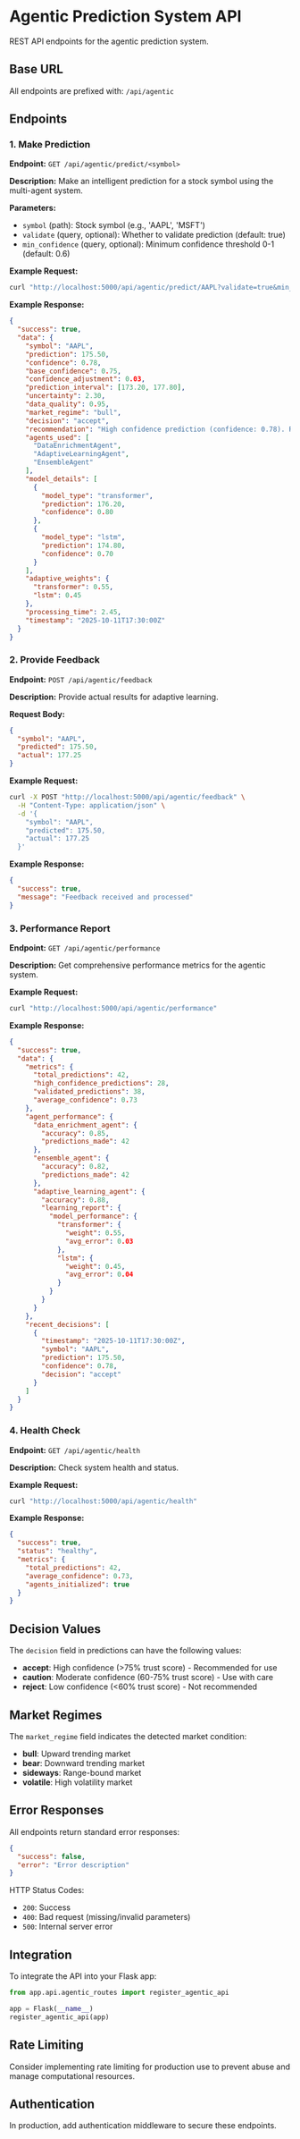 # Agentic Prediction System API

REST API endpoints for the agentic prediction system.

## Base URL

All endpoints are prefixed with: `/api/agentic`

## Endpoints

### 1. Make Prediction

**Endpoint:** `GET /api/agentic/predict/<symbol>`

**Description:** Make an intelligent prediction for a stock symbol using the multi-agent system.

**Parameters:**
- `symbol` (path): Stock symbol (e.g., 'AAPL', 'MSFT')
- `validate` (query, optional): Whether to validate prediction (default: true)
- `min_confidence` (query, optional): Minimum confidence threshold 0-1 (default: 0.6)

**Example Request:**
```bash
curl "http://localhost:5000/api/agentic/predict/AAPL?validate=true&min_confidence=0.6"
```

**Example Response:**
```json
{
  "success": true,
  "data": {
    "symbol": "AAPL",
    "prediction": 175.50,
    "confidence": 0.78,
    "base_confidence": 0.75,
    "confidence_adjustment": 0.03,
    "prediction_interval": [173.20, 177.80],
    "uncertainty": 2.30,
    "data_quality": 0.95,
    "market_regime": "bull",
    "decision": "accept",
    "recommendation": "High confidence prediction (confidence: 0.78). Recommended for use.",
    "agents_used": [
      "DataEnrichmentAgent",
      "AdaptiveLearningAgent",
      "EnsembleAgent"
    ],
    "model_details": [
      {
        "model_type": "transformer",
        "prediction": 176.20,
        "confidence": 0.80
      },
      {
        "model_type": "lstm",
        "prediction": 174.80,
        "confidence": 0.70
      }
    ],
    "adaptive_weights": {
      "transformer": 0.55,
      "lstm": 0.45
    },
    "processing_time": 2.45,
    "timestamp": "2025-10-11T17:30:00Z"
  }
}
```

### 2. Provide Feedback

**Endpoint:** `POST /api/agentic/feedback`

**Description:** Provide actual results for adaptive learning.

**Request Body:**
```json
{
  "symbol": "AAPL",
  "predicted": 175.50,
  "actual": 177.25
}
```

**Example Request:**
```bash
curl -X POST "http://localhost:5000/api/agentic/feedback" \
  -H "Content-Type: application/json" \
  -d '{
    "symbol": "AAPL",
    "predicted": 175.50,
    "actual": 177.25
  }'
```

**Example Response:**
```json
{
  "success": true,
  "message": "Feedback received and processed"
}
```

### 3. Performance Report

**Endpoint:** `GET /api/agentic/performance`

**Description:** Get comprehensive performance metrics for the agentic system.

**Example Request:**
```bash
curl "http://localhost:5000/api/agentic/performance"
```

**Example Response:**
```json
{
  "success": true,
  "data": {
    "metrics": {
      "total_predictions": 42,
      "high_confidence_predictions": 28,
      "validated_predictions": 38,
      "average_confidence": 0.73
    },
    "agent_performance": {
      "data_enrichment_agent": {
        "accuracy": 0.85,
        "predictions_made": 42
      },
      "ensemble_agent": {
        "accuracy": 0.82,
        "predictions_made": 42
      },
      "adaptive_learning_agent": {
        "accuracy": 0.88,
        "learning_report": {
          "model_performance": {
            "transformer": {
              "weight": 0.55,
              "avg_error": 0.03
            },
            "lstm": {
              "weight": 0.45,
              "avg_error": 0.04
            }
          }
        }
      }
    },
    "recent_decisions": [
      {
        "timestamp": "2025-10-11T17:30:00Z",
        "symbol": "AAPL",
        "prediction": 175.50,
        "confidence": 0.78,
        "decision": "accept"
      }
    ]
  }
}
```

### 4. Health Check

**Endpoint:** `GET /api/agentic/health`

**Description:** Check system health and status.

**Example Request:**
```bash
curl "http://localhost:5000/api/agentic/health"
```

**Example Response:**
```json
{
  "success": true,
  "status": "healthy",
  "metrics": {
    "total_predictions": 42,
    "average_confidence": 0.73,
    "agents_initialized": true
  }
}
```

## Decision Values

The `decision` field in predictions can have the following values:

- **accept**: High confidence (>75% trust score) - Recommended for use
- **caution**: Moderate confidence (60-75% trust score) - Use with care
- **reject**: Low confidence (<60% trust score) - Not recommended

## Market Regimes

The `market_regime` field indicates the detected market condition:

- **bull**: Upward trending market
- **bear**: Downward trending market
- **sideways**: Range-bound market
- **volatile**: High volatility market

## Error Responses

All endpoints return standard error responses:

```json
{
  "success": false,
  "error": "Error description"
}
```

HTTP Status Codes:
- `200`: Success
- `400`: Bad request (missing/invalid parameters)
- `500`: Internal server error

## Integration

To integrate the API into your Flask app:

```python
from app.api.agentic_routes import register_agentic_api

app = Flask(__name__)
register_agentic_api(app)
```

## Rate Limiting

Consider implementing rate limiting for production use to prevent abuse and manage computational resources.

## Authentication

In production, add authentication middleware to secure these endpoints.
